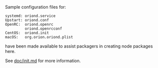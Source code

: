 Sample configuration files for:
```
systemd: oriond.service
Upstart: oriond.conf
OpenRC:  oriond.openrc
         oriond.openrcconf
CentOS:  oriond.init
macOS:   org.orion.oriond.plist
```
have been made available to assist packagers in creating node packages here.

See [doc/init.md](../../doc/init.md) for more information.
